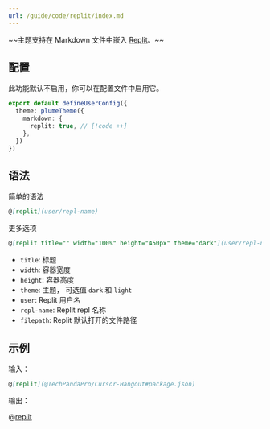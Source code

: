 ```yaml
---
url: /guide/code/replit/index.md
---
```

\~~主题支持在 Markdown 文件中嵌入 [Replit](https://replit.com/)。~~

## 配置

此功能默认不启用，你可以在配置文件中启用它。

```ts title=".vuepress/config.ts"
export default defineUserConfig({
  theme: plumeTheme({
    markdown: {
      replit: true, // [!code ++]
    },
  })
})
```

## 语法

简单的语法

```md
@[replit](user/repl-name)
```

更多选项

```md
@[replit title="" width="100%" height="450px" theme="dark"](user/repl-name#filepath)
```

* `title`: 标题
* `width`: 容器宽度
* `height`: 容器高度
* `theme`: 主题， 可选值 `dark` 和 `light`
* `user`: Replit 用户名
* `repl-name`: Replit repl 名称
* `filepath`: Replit 默认打开的文件路径

## 示例

输入：

```md
@[replit](@TechPandaPro/Cursor-Hangout#package.json)
```

输出：

@[replit](@TechPandaPro/Cursor-Hangout#package.json)
